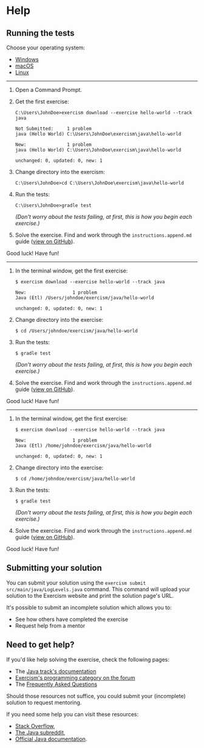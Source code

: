 # Help

## Running the tests

Choose your operating system:

- [Windows](#windows)
- [macOS](#macos)
- [Linux](#linux)

---

1. Open a Command Prompt.
2. Get the first exercise:

   ```batchfile
   C:\Users\JohnDoe>exercism download --exercise hello-world --track java

   Not Submitted:     1 problem
   java (Hello World) C:\Users\JohnDoe\exercism\java\hello-world

   New:               1 problem
   java (Hello World) C:\Users\JohnDoe\exercism\java\hello-world

   unchanged: 0, updated: 0, new: 1
   ```

3. Change directory into the exercism:

   ```batchfile
   C:\Users\JohnDoe>cd C:\Users\JohnDoe\exercism\java\hello-world
   ```

4. Run the tests:

   ```batchfile
   C:\Users\JohnDoe>gradle test
   ```

   _(Don't worry about the tests failing, at first, this is how you begin each exercise.)_

5. Solve the exercise. Find and work through the `instructions.append.md` guide ([view on GitHub](https://github.com/exercism/java/blob/main/exercises/practice/hello-world/.docs/instructions.append.md#tutorial)).

Good luck! Have fun!

---

1. In the terminal window, get the first exercise:

   ```
   $ exercism download --exercise hello-world --track java

   New:                 1 problem
   Java (Etl) /Users/johndoe/exercism/java/hello-world

   unchanged: 0, updated: 0, new: 1
   ```

2. Change directory into the exercise:

   ```
   $ cd /Users/johndoe/exercism/java/hello-world
   ```

3. Run the tests:

   ```
   $ gradle test
   ```

   _(Don't worry about the tests failing, at first, this is how you begin each exercise.)_

4. Solve the exercise. Find and work through the `instructions.append.md` guide ([view on GitHub](https://github.com/exercism/java/blob/main/exercises/practice/hello-world/.docs/instructions.append.md#tutorial)).

Good luck! Have fun!

---

1. In the terminal window, get the first exercise:

   ```
   $ exercism download --exercise hello-world --track java

   New:                 1 problem
   Java (Etl) /home/johndoe/exercism/java/hello-world

   unchanged: 0, updated: 0, new: 1

   ```

2. Change directory into the exercise:

   ```
   $ cd /home/johndoe/exercism/java/hello-world
   ```

3. Run the tests:

   ```
   $ gradle test
   ```

   _(Don't worry about the tests failing, at first, this is how you begin each exercise.)_

4. Solve the exercise. Find and work through the `instructions.append.md` guide ([view on GitHub](https://github.com/exercism/java/blob/main/exercises/practice/hello-world/.docs/instructions.append.md#tutorial)).

Good luck! Have fun!

## Submitting your solution

You can submit your solution using the `exercism submit src/main/java/LogLevels.java` command.
This command will upload your solution to the Exercism website and print the solution page's URL.

It's possible to submit an incomplete solution which allows you to:

- See how others have completed the exercise
- Request help from a mentor

## Need to get help?

If you'd like help solving the exercise, check the following pages:

- The [Java track's documentation](https://exercism.org/docs/tracks/java)
- [Exercism's programming category on the forum](https://forum.exercism.org/c/programming/5)
- The [Frequently Asked Questions](https://exercism.org/docs/using/faqs)

Should those resources not suffice, you could submit your (incomplete) solution to request mentoring.

If you need some help you can visit these resources:

- [Stack Overflow](https://stackoverflow.com/questions/tagged/java),
- [The Java subreddit](https://www.reddit.com/r/java),
- [Official Java documentation](https://docs.oracle.com/en/java/javase/11/docs/api/index.html).
